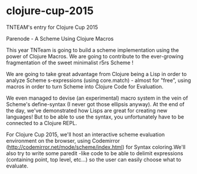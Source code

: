 # clojure-cup-2015
TNTEAM's entry for Clojure Cup 2015

Parenode - A Scheme Using Clojure Macros

This year TNTeam is going to build a scheme implementation using the power of Clojure Macros. We are going to contribute to the ever-growing fragmentation of the sweet minimalist  r5rs Scheme !

We are going to take great advantage from Clojure being a Lisp in order to analyze  Scheme s-expressions (using core.match) - almost for "free", using macros in order to turn Scheme into Clojure Code for Evaluation.

We even managed to devise (an experimental) macro system in the vein
of Scheme's define-syntax (I never got those ellipsis anyway). At the
end of the day, we've demonstrated how Lisps are great for creating
new languages! But to be able to use the syntax, you unfortunately
have to be connected to a Clojure REPL.

For Clojure Cup 2015, we'll host an interactive scheme evaluation environment on the browser, using Codemirror (http://codemirror.net/mode/scheme/index.html) for Syntax coloring.We'll also try to write some paredit -like code to be able to delimit expressions (containing point, top level, etc...) so the user can easily choose what to evaluate.
